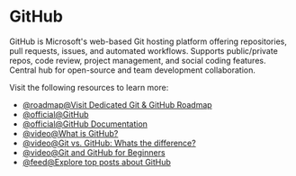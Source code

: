 # GitHub

GitHub is Microsoft's web-based Git hosting platform offering repositories, pull requests, issues, and automated workflows. Supports public/private repos, code review, project management, and social coding features. Central hub for open-source and team development collaboration.

Visit the following resources to learn more:

- [@roadmap@Visit Dedicated Git & GitHub Roadmap](https://roadmap.sh/git-github)
- [@official@GitHub](https://github.com)
- [@official@GitHub Documentation](https://docs.github.com)
- [@video@What is GitHub?](https://www.youtube.com/watch?v=w3jLJU7DT5E)
- [@video@Git vs. GitHub: Whats the difference?](https://www.youtube.com/watch?v=wpISo9TNjfU)
- [@video@Git and GitHub for Beginners](https://www.youtube.com/watch?v=RGOj5yH7evk)
- [@feed@Explore top posts about GitHub](https://app.daily.dev/tags/github?ref=roadmapsh)
